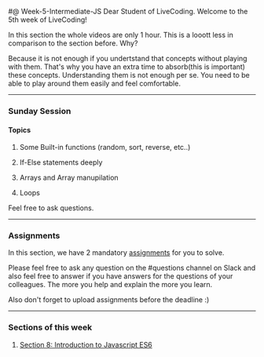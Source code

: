 #@ Week-5-Intermediate-JS
Dear Student of LiveCoding. Welcome to the 5th week of LiveCoding!

In this section the whole videos are only 1 hour. This is a looott less in comparison to the section before. Why?

Because it is not enough if you undertstand that concepts without playing with them. That's why you have an extra time to absorb(this is important) these concepts. Understanding them is not enough per se. You need to be able to play around them easily and feel comfortable.

---

### Sunday Session

#### Topics

1. Some Built-in functions (random, sort, reverse, etc..)

2. If-Else statements deeply

3. Arrays and Array manupilation

4. Loops

Feel free to ask questions.


---

### Assignments

 In this section, we have 2 mandatory [assignments](./assignments) for you to solve.

Please feel free to ask any question on the #questions channel on Slack and also feel free to answer if you have answers for the questions of your colleagues. The more you help and explain the more you learn. 

Also don't forget to upload assignments before the deadline :)

---

### Sections of this week

1. [Section 8: Introduction to Javascript ES6](https://www.udemy.com/the-complete-web-development-bootcamp/learn/lecture/12373874#overview)

